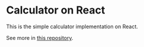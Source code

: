 # Calculator on React

This is the simple calculator implementation on React.

See more in [this repository](https://github.com/yurimikushov/calculator-on-react).
